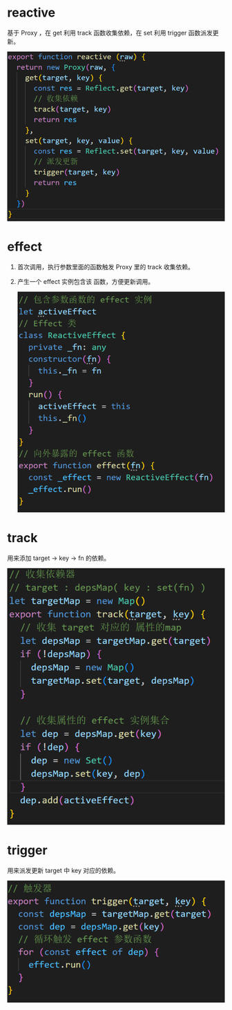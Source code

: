#	reactive

基于 Proxy ，在 get 利用 track 函数收集依赖，在 set 利用 trigger 函数派发更新。

![](https://raw.githubusercontent.com/qiulengshuo/images/master/20220528204400.png)

#	effect

1. 首次调用，执行参数里面的函数触发 Proxy 里的 track 收集依赖。

2. 产生一个 effect 实例包含该 函数，方便更新调用。

   ![](https://raw.githubusercontent.com/qiulengshuo/images/master/20220528204424.png)

#	track

用来添加 target -> key -> fn 的依赖。

![](https://raw.githubusercontent.com/qiulengshuo/images/master/20220528204500.png)

#	trigger

用来派发更新 target 中 key 对应的依赖。

![](https://raw.githubusercontent.com/qiulengshuo/images/master/20220528204512.png)